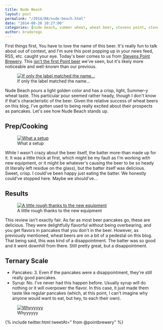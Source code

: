 ```yaml
---
title: Nude Beach
layout: post
permalink: "/2014/08/nude-beach.html"
date: "2014-08-20 10:27:00"
categories: [nude beach, summer wheat, wheat beer, stevens point, stevens point brewery, wisconsin]
author: bradorego
---
```


First things first, You have to love the name of this beer. It's really fun to talk about out of context, and I'm sure this post popping up in your news feed, RSS, etc. caught your eye. Today's beer comes to us from <a href="http://www.pointbeer.com" target="_blank">Stevens Point Brewery</a>. This <a href="http://beerbatterbreakfast.com/2013/10/whole-hog-pumpkin-ale.html" target="_blank">isn't the first Point beer</a> we've seen, but it's likely more noticeable and well-known than our previous.

<figure class="imageWrap">
  <a href="{{ site.url }}/assets/full/nudebeach/beer.png" target="_blank">
    <img src="{{ site.url }}/assets/compressed/nudebeach/beer.png" alt="If only the label matched the name..." />
  </a>
  <figcaption>
    If only the label matched the name...
  </figcaption>
</figure>

Nude Beach pours a light golden color and has a crisp, light, Summer-y wheat taste. This particular pour seemed rather heady, though I don't know if that's characteristic of the beer. Given the relative success of wheat beers on this blog, I've gotten used to being really excited about their prospects as pancakes. Let's see how Nude Beach stands up.

## Prep/Cooking

<figure class="imageWrap">
  <a href="{{ site.url }}/assets/full/nudebeach/batter.png" target="_blank">
    <img src="{{ site.url }}/assets/compressed/nudebeach/batter.png" alt="What a setup" />
  </a>
  <figcaption>
    What a setup
  </figcaption>
</figure>

While I wasn't crazy about the beer itself, the batter more-than made up for it. It was a little thick at first, which might be my fault as I'm working with new equipment, or it might be whatever's causing the beer to be so heady (it literally left residue on the glass), but the batter itself was delicious. Sweet, crisp. I could've been happy just eating the batter. We honestly could've stopped here. Maybe we should've...

## Results

<figure class="imageWrap">
  <a href="{{ site.url }}/assets/full/nudebeach/pancakes.png" target="_blank">
    <img src="{{ site.url }}/assets/compressed/nudebeach/pancakes.png" alt="A little rough thanks to the new equipment" />
  </a>
  <figcaption>
    A little rough thanks to the new equipment
  </figcaption>
</figure>

This review isn't exactly fair. As far as most beer pancakes go, these are delicious. They were delightfully flavorful without being overbearing, and you get flavors in pancakes that you don't in the beer. However, as previously mentioned, wheat beers are on a bit of a pedestal on this blog. That being said, this was kind of a disappointment. The batter was so good and it went downhill from there. Still pretty great, but a disappointment.

## Ternary Scale

* Pancakes: 3. Even if the pancakes were a disappointment, they're still really good pancakes.
* Syrup: No. I've never had this happen before. Usually syrup will do nothing or it will overpower the flavor. In this case, it just made them taste like regular pancakes (which, at this point, I can't imagine why anyone would want to eat, but hey, to each their own).

<figure class="imageWrap">
  <a href="{{ site.url }}/assets/full/nudebeach/syrup.png" target="_blank">
    <img src="{{ site.url }}/assets/compressed/nudebeach/syrup.png" alt="Whyyyyyy" />
  </a>
  <figcaption>
    Whyyyyyy
  </figcaption>
</figure>

{% include twitter.html tweetAt=" from @pointbrewery" %}
